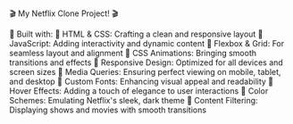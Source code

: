 🎬 My Netflix Clone Project! 🎬

🚀 Built with:
🔹 HTML & CSS: Crafting a clean and responsive layout
🔹 JavaScript: Adding interactivity and dynamic content
🔹 Flexbox & Grid: For seamless layout and alignment
🔹 CSS Animations: Bringing smooth transitions and effects
🔹 Responsive Design: Optimized for all devices and screen sizes
🔹 Media Queries: Ensuring perfect viewing on mobile, tablet, and desktop
🔹 Custom Fonts: Enhancing visual appeal and readability
🔹 Hover Effects: Adding a touch of elegance to user interactions
🔹 Color Schemes: Emulating Netflix's sleek, dark theme
🔹 Content Filtering: Displaying shows and movies with smooth transitions
